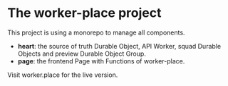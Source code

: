 # The worker-place project

This project is using a monorepo to manage all components.

- **heart**: the source of truth Durable Object, API Worker, squad Durable Objects and preview Durable Object Group.
- **page**: the frontend Page with Functions of worker-place.

Visit worker.place for the live version.
